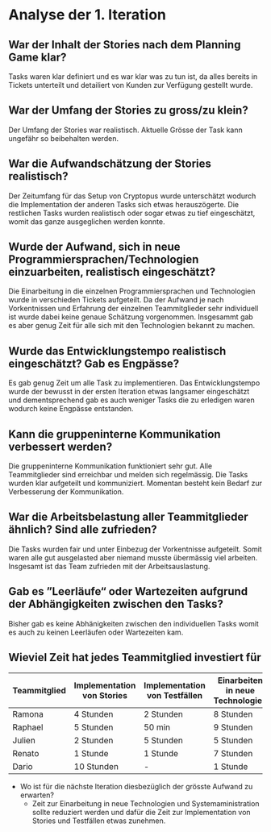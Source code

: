 # Analyse der 1. Iteration
## War der Inhalt der Stories nach dem Planning Game klar?
Tasks waren klar definiert und es war klar was zu tun ist, da alles bereits in Tickets unterteilt und detailiert von Kunden zur Verfügung gestellt wurde.
## War der Umfang der Stories zu gross/zu klein?
Der Umfang der Stories war realistisch. Aktuelle Grösse der Task kann ungefähr so beibehalten werden.
## War die Aufwandschätzung der Stories realistisch?
Der Zeitumfang für das Setup von Cryptopus wurde unterschätzt wodurch die Implementation der anderen Tasks sich etwas herauszögerte. 
Die restlichen Tasks wurden realistisch oder sogar etwas zu tief eingeschätzt, womit das ganze ausgeglichen werden konnte.
## Wurde der Aufwand, sich in neue Programmiersprachen/Technologien einzuarbeiten, realistisch eingeschätzt?
Die Einarbeitung in die einzelnen Programmiersprachen und Technologien wurde in verschieden Tickets aufgeteilt. Da der Aufwand je nach Vorkentnissen und 
Erfahrung der einzelnen Teammitglieder sehr individuell ist wurde dabei keine genaue Schätzung vorgenommen. Insgesammt gab es aber genug Zeit für alle sich mit
den Technologien bekannt zu machen.
## Wurde das Entwicklungstempo realistisch eingeschätzt? Gab es Engpässe?
Es gab genug Zeit um alle Task zu implementieren. Das Entwicklungstempo wurde der bewusst in der ersten Iteration etwas langsamer eingeschätzt und dementsprechend 
gab es auch weniger Tasks die zu erledigen waren wodurch keine Engpässe entstanden.
## Kann die gruppeninterne Kommunikation verbessert werden?
Die gruppeninterne Kommunikation funktioniert sehr gut. Alle Teammitglieder sind erreichbar und melden sich regelmässig. Die Tasks wurden klar aufgeteilt und kommuniziert. Momentan besteht kein Bedarf zur Verbesserung der Kommunikation.
## War die Arbeitsbelastung aller Teammitglieder ähnlich? Sind alle zufrieden?
Die Tasks wurden fair und unter Einbezug der Vorkentnisse aufgeteilt. Somit waren alle gut ausgelasted aber niemand musste übermässig viel arbeiten. Insgesamt ist das Team zufrieden mit der Arbeitsauslastung.
## Gab es ”Leerläufe“ oder Wartezeiten aufgrund der Abhängigkeiten zwischen den Tasks?
Bisher gab es keine Abhänigkeiten zwischen den individuellen Tasks womit es auch zu keinen Leerläufen oder Wartezeiten kam.
## Wieviel Zeit hat jedes Teammitglied investiert für

Teammitglied| Implementation von Stories | Implementation von Testfällen | Einarbeiten in neue Technologien  | Systemadministration (Setup Cryptopus) |
|-----------|----------------------------|-------------------------------|-----------------------------------|----------------------|
|Ramona     | 4 Stunden                  | 2 Stunden                     | 8 Stunden                         | 8 Stunden            |
|Raphael    | 5 Stunden                  | 50 min                        | 9 Stunden                         | 10 Stunden           |
|Julien     | 2 Stunden                  | 5 Stunden                     | 5 Stunden                         | 5 Stunden            |
|Renato     | 1 Stunde                   | 1 Stunde                      | 7 Stunden                         | 10 Stunden           |
|Dario      | 10 Stunden                 | -                             | 1 Stunde                          | 1 Stunde             |

  * Wo ist für die nächste Iteration diesbezüglich der grösste Aufwand zu erwarten? 
    * Zeit zur Einarbeitung in neue Technologien und Systemaministration sollte reduziert werden und dafür die Zeit zur Implementation von Stories und Testfällen etwas zunehmen.
